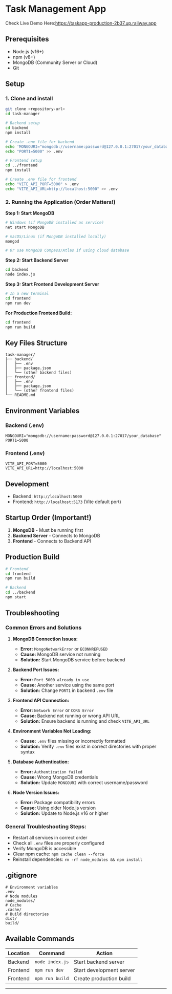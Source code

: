 # Task Management App

Check Live Demo Here:https://taskapp-production-2b37.up.railway.app

## Prerequisites
- Node.js (v16+)
- npm (v8+)
- MongoDB (Community Server or Cloud)
- Git

## Setup

### 1. Clone and install
```bash
git clone <repository-url>
cd task-manager

# Backend setup
cd backend
npm install

# Create .env file for backend
echo 'MONGOURI="mongodb://username:password@127.0.0.1:27017/your_database"' > .env
echo "PORT1=5000" >> .env

# Frontend setup
cd ../frontend
npm install

# Create .env file for frontend
echo "VITE_API_PORT=5000" > .env
echo "VITE_API_URL=http://localhost:5000" >> .env
```

### 2. Running the Application (Order Matters!)

**Step 1: Start MongoDB**
```bash
# Windows (if MongoDB installed as service)
net start MongoDB

# macOS/Linux (if MongoDB installed locally)
mongod

# Or use MongoDB Compass/Atlas if using cloud database
```

**Step 2: Start Backend Server**
```bash
cd backend
node index.js
```

**Step 3: Start Frontend Development Server**
```bash
# In a new terminal
cd frontend
npm run dev
```

**For Production Frontend Build:**
```bash
cd frontend
npm run build
```

## Key Files Structure
```
task-manager/
├── backend/
│   ├── .env
│   ├── package.json
│   └── (other backend files)
├── frontend/
│   ├── .env
│   ├── package.json
│   └── (other frontend files)
└── README.md
```

## Environment Variables

### Backend (.env)
```env
MONGOURI="mongodb://username:password@127.0.0.1:27017/your_database"
PORT1=5000
```

### Frontend (.env)
```env
VITE_API_PORT=5000
VITE_API_URL=http://localhost:5000
```

## Development
- Backend: `http://localhost:5000`
- Frontend: `http://localhost:5173` (Vite default port)

## Startup Order (Important!)
1. **MongoDB** - Must be running first
2. **Backend Server** - Connects to MongoDB
3. **Frontend** - Connects to Backend API

## Production Build
```bash
# Frontend
cd frontend
npm run build

# Backend
cd ../backend
npm start
```

## Troubleshooting

### Common Errors and Solutions

1. **MongoDB Connection Issues:**
   - **Error:** `MongoNetworkError` or `ECONNREFUSED`
   - **Cause:** MongoDB service not running
   - **Solution:** Start MongoDB service before backend

2. **Backend Port Issues:**
   - **Error:** `Port 5000 already in use`
   - **Cause:** Another service using the same port
   - **Solution:** Change `PORT1` in backend `.env` file

3. **Frontend API Connection:**
   - **Error:** `Network Error` or `CORS Error`
   - **Cause:** Backend not running or wrong API URL
   - **Solution:** Ensure backend is running and check `VITE_API_URL`

4. **Environment Variables Not Loading:**
   - **Cause:** `.env` files missing or incorrectly formatted
   - **Solution:** Verify `.env` files exist in correct directories with proper syntax

5. **Database Authentication:**
   - **Error:** `Authentication failed`
   - **Cause:** Wrong MongoDB credentials
   - **Solution:** Update `MONGOURI` with correct username/password

6. **Node Version Issues:**
   - **Error:** Package compatibility errors
   - **Cause:** Using older Node.js version
   - **Solution:** Update to Node.js v16 or higher

### General Troubleshooting Steps:
- Restart all services in correct order
- Check all `.env` files are properly configured
- Verify MongoDB is accessible
- Clear npm cache: `npm cache clean --force`
- Reinstall dependencies: `rm -rf node_modules && npm install`

## .gitignore
```
# Environment variables
.env
# Node modules
node_modules/
# Cache
.cache/
# Build directories
dist/
build/
```

## Available Commands

| Location | Command | Action |
|----------|---------|--------|
| Backend | `node index.js` | Start backend server |
| Frontend | `npm run dev` | Start development server |
| Frontend | `npm run build` | Create production build |

---
